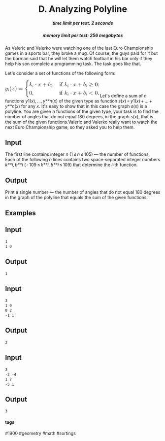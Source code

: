 <h1 style='text-align: center;'> D. Analyzing Polyline</h1>

<h5 style='text-align: center;'>time limit per test: 2 seconds</h5>
<h5 style='text-align: center;'>memory limit per test: 256 megabytes</h5>

As Valeric and Valerko were watching one of the last Euro Championship games in a sports bar, they broke a mug. Of course, the guys paid for it but the barman said that he will let them watch football in his bar only if they help his son complete a programming task. The task goes like that.

Let's consider a set of functions of the following form: 

![](images/6f8951b8e4ae583d0fea0c48524efbb9c9d38134.png) Let's define a sum of *n* functions *y*1(*x*), ..., *y**n*(*x*) of the given type as function *s*(*x*) = *y*1(*x*) + ... + *y**n*(*x*) for any *x*. It's easy to show that in this case the graph *s*(*x*) is a polyline. You are given *n* functions of the given type, your task is to find the number of angles that do not equal 180 degrees, in the graph *s*(*x*), that is the sum of the given functions.Valeric and Valerko really want to watch the next Euro Championship game, so they asked you to help them.

## Input

The first line contains integer *n* (1 ≤ *n* ≤ 105) — the number of functions. Each of the following *n* lines contains two space-separated integer numbers *k**i*, *b**i* ( - 109 ≤ *k**i*, *b**i* ≤ 109) that determine the *i*-th function.

## Output

Print a single number — the number of angles that do not equal 180 degrees in the graph of the polyline that equals the sum of the given functions.

## Examples

## Input


```
1  
1 0  

```
## Output


```
1  

```
## Input


```
3  
1 0  
0 2  
-1 1  

```
## Output


```
2  

```
## Input


```
3  
-2 -4  
1 7  
-5 1  

```
## Output


```
3  

```


#### tags 

#1900 #geometry #math #sortings 